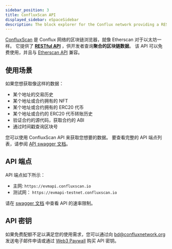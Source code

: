 ```yaml
---
sidebar_position: 3
title: ConfluxScan API
displayed_sidebar: eSpaceSidebar
description: The block explorer for the Conflux network providing a RESTful API for accessing **aggregated** blockchain data.
---
```


[ConfluxScan](https://evm.confluxscan.io/) 是 Conflux 网络的区块链浏览器，就像 Etherscan 对于以太坊一样。 它提供了 [**RESTful API**](https://evmapi.confluxscan.io/doc) ，供开发者查询**聚合的区块链数据**。 该 API 可以免费使用，并且与 [Etherscan API](https://etherscan.io/apis) 兼容。

## 使用场景

如果您想获取像这样的数据：

- 某个地址的交易历史
- 某个地址或合约拥有的 NFT
- 某个地址或合约拥有的 ERC20 代币
- 某个地址或合约的 ERC20 代币转账历史
- 验证合约的源代码，获取合约的 ABI
- 通过时间戳查询区块号

您可以使用 ConfluxScan API 来获取您想要的数据。 要查看完整的 API 端点列表，请参阅 [API swagger 文档](https://evmapi.confluxscan.io/doc)。

## API 端点

API 端点如下所示：

- 主网: `https://evmapi.confluxscan.io`
- 测试网： `https://evmapi-testnet.confluxscan.io`

请在 [swagger 文档](https://evmapi.confluxscan.io/doc) 中查看 API 的速率限制。

## API 密钥

如果免费配额不足以满足您的使用需求，您可以通过向 [bd@confluxnetwork.org](mailto:bd@confluxnetwork.org) 发送电子邮件申请或通过 [Web3 Paywall](../../../general/build/tools/web3paywall) 购买 API 密钥。
